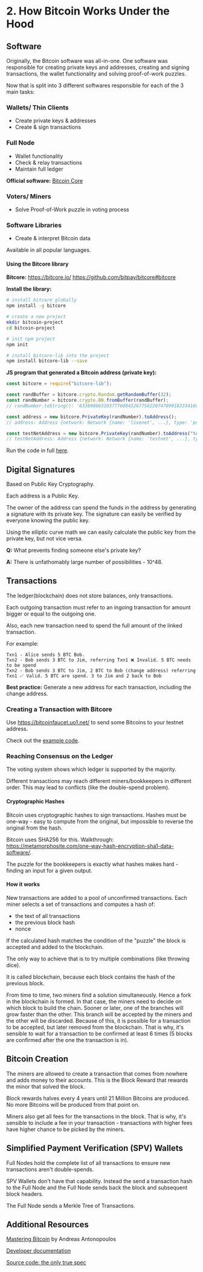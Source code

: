 # 2. How Bitcoin Works Under the Hood

## Software

Originally, the Bitcoin software was all-in-one.
One software was responsible for creating private keys and addresses, creating and signing transactions, the wallet functionality and solving proof-of-work puzzles.

Now that is split into 3 different softwares responsible for each of the 3 main tasks:

### Wallets/ Thin Clients

- Create private keys & addresses
- Create & sign transactions

### Full Node

- Wallet functionality
- Check & relay transactions
- Maintain full ledger

**Official software:** [Bitcoin Core](https://bitcoin.org/en/bitcoin-core/)

### Voters/ Miners

- Solve Proof-of-Work puzzle in voting process

### Software Libraries

- Create & interpret Bitcoin data

Available in all popular languages.

#### Using the Bitcore library

**Bitcore:** <https://bitcore.io/> <https://github.com/bitpay/bitcore#bitcore>

**Install the library:**

```sh
# install bitcore globally
npm install -g bitcore

# create a new project
mkdir bitcoin-project
cd bitcoin-project

# init npm project
npm init

# install bitcore-lib into the project
npm install bitcore-lib --save
```

**JS program that generated a Bitcoin address (private key):**

```js
const bitcore = require("bitcore-lib");

const randBuffer = bitcore.crypto.Random.getRandomBuffer(32);
const randNumber = bitcore.crypto.BN.fromBuffer(randBuffer);
// randNumber.toString(): '6338006631037776004326775822074709918333416093056471058088604598776041849477'

const address = new bitcore.PrivateKey(randNumber).toAddress();
// address: Address {network: Network {name: 'livenet', ...}, type: 'pubkeyhash'}

const testNetAddress = new bitcore.PrivateKey(randNumber).toAddress("testnet");
// testNetAddress: Address {network: Network {name: 'testnet', ...}, type: 'pubkeyhash'}
```

Run the code in full [here](code-samples/index.js).

## Digital Signatures

Based on Public Key Cryptography.

Each address is a Public Key.

The owner of the address can spend the funds in the address by generating a signature with its private key.
The signature can easily be verified by everyone knowing the public key.

Using the elliptic curve math we can easily calculate the public key from the private key, but not vice versa.

**Q:** What prevents finding someone else's private key?

**A:** There is unfathomably large number of possibilities - 10^48.

## Transactions

The ledger(blockchain) does not store balances, only transactions.

Each outgoing transaction must refer to an ingoing transaction for amount bigger or equal to the outgoing one.

Also, each new transaction need to spend the full amount of the linked transaction.

For example:

```text
Txn1 - Alice sends 5 BTC Bob.
Txn2 - Bob sends 3 BTC to Jim, referring Txn1 ❌ Invalid. 5 BTC needs to be spend
Txn2 - Bob sends 3 BTC to Jim, 2 BTC to Bob (change address) referring Txn1 ✅ Valid. 5 BTC are spend. 3 to Jim and 2 back to Bob
```

**Best practice:** Generate a new address for each transaction, including the change address.

### Creating a Transaction with Bitcore

Use <https://bitcoinfaucet.uo1.net/> to send some Bitcoins to your testnet address.

Check out the [example code](code-samples/index.js).

### Reaching Consensus on the Ledger

The voting system shows which ledger is supported by the majority.

Different transactions may reach different miners/bookkeepers in different order. This may lead to conflicts (like the double-spend problem).

#### Cryptographic Hashes

Bitcoin uses cryptographic hashes to sign transactions.
Hashes must be one-way - easy to compute from the original, but impossible to reverse the original from the hash.

Bitcoin uses SHA256 for this.
Walkthrough: <https://metamorphosite.com/one-way-hash-encryption-sha1-data-software/>.

The puzzle for the bookkeepers is exactly what hashes makes hard - finding an input for a given output.

#### How it works

New transactions are added to a pool of unconfirmed transactions.
Each miner selects a set of transactions and computes a hash of:

- the text of all transactions
- the previous block hash
- nonce

If the calculated hash matches the condition of the "puzzle" the block is accepted and added to the blockchain.

The only way to achieve that is to try multiple combinations (like throwing dice).

It is called blockchain, because each block contains the hash of the previous block.

From time to time, two miners find a solution simultaneously.
Hence a fork in the blockchain is formed.
In that case, the miners need to decide on which block to build the chain.
Sooner or later, one of the branches will grow faster than the other.
This branch will be accepted by the miners and the other will be discarded.
Because of this, it is possible for a transaction to be accepted, but later removed from the blockchain.
That is why, it's sensible to wait for a transaction to be confirmed at least 6 times (5 blocks are confirmed after the one the transaction is in).

## Bitcoin Creation

The miners are allowed to create a transaction that comes from nowhere and adds money to their accounts.
This is the Block Reward that rewards the minor that solved the block.

Block rewards halves every 4 years until 21 Million Bitcoins are produced.
No more Bitcoins will be produced from that point on.

Miners also get all fees for the transactions in the block.
That is why, it's sensible to include a fee in your transaction - transactions with higher fees have higher chance to be picked by the miners.

## Simplified Payment Verification (SPV) Wallets

Full Nodes hold the complete list of all transactions to ensure new transactions aren't double-spends.

SPV Wallets don't have that capability.
Instead the send a transaction hash to the Full Node and the Full Node sends back the block and subsequent block headers.

The Full Node sends a Merkle Tree of Transactions.

## Additional Resources

[Mastering Bitcoin](https://github.com/bitcoinbook/bitcoinbook) by Andreas Antonopoulos

[Developer documentation](https://bitcoin.org/en/developer-documentation)

[Source code: the only true spec](https://github.com/bitcoin/bitcoin)
